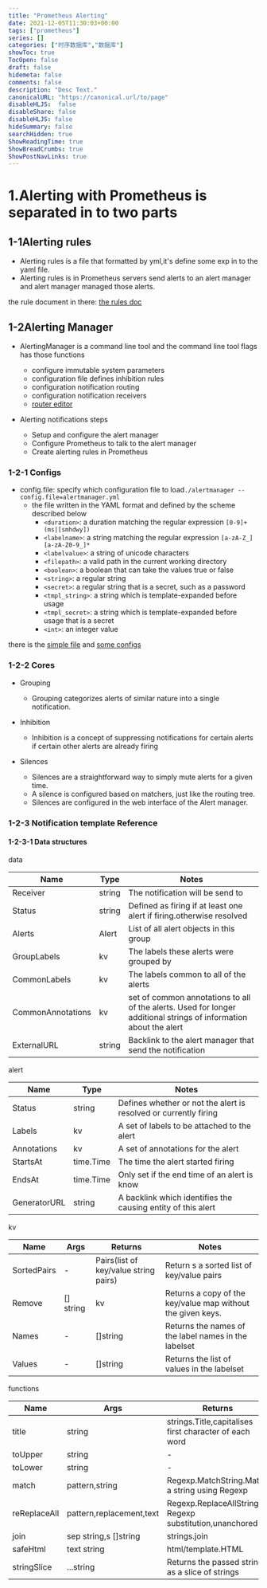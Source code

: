 ```yaml
---
title: "Prometheus Alerting"
date: 2021-12-05T11:30:03+00:00
tags: ["prometheus"]
series: []
categories: ["时序数据库","数据库"]
showToc: true
TocOpen: false
draft: false
hidemeta: false
comments: false
description: "Desc Text."
canonicalURL: "https://canonical.url/to/page"
disableHLJS:  false
disableShare: false
disableHLJS: false
hideSummary: false
searchHidden: true
ShowReadingTime: true
ShowBreadCrumbs: true
ShowPostNavLinks: true
---
```



# 1.Alerting with Prometheus is separated in to two parts

## 1-1Alerting rules

- Alerting rules is a file that formatted by yml,it's define some exp in to the yaml file.
- Alerting rules is in Prometheus servers send alerts to an alert manager and alert manager managed those alerts.

the rule document in there: [the rules doc](https://blog.eiyouhe.com/articles/2021/01/04/1609740000025.html)

## 1-2Alerting Manager

- AlertingManager is a command line tool and the command line tool flags has those functions
  
  - configure immutable system parameters
  - configuration file defines inhibition rules
  - configuration notification routing
  - configuration notification receivers
  - [router editor](https://www.prometheus.io/webtools/alerting/routing-tree-editor/)
- Alerting notifications steps
  
  - Setup and configure the alert manager
  - Configure Prometheus to talk to the alert manager
  - Create alerting rules in Prometheus

### 1-2-1 Configs

- config.file: specify which configuration file to load`./alertmanager --config.file=alertmanager.yml`
  - the file written in the YAML format and defined by the scheme described below
    - `<duration>`: a duration matching the regular expression `[0-9]+(ms|[smhdwy])`
    - `<labelname>`: a string matching the regular expression `[a-zA-Z_][a-zA-Z0-9_]*`
    - `<labelvalue>`: a string of unicode characters
    - `<filepath>`: a valid path in the current working directory
    - `<boolean>`: a boolean that can take the values true or false
    - `<string>`: a regular string
    - `<secret>`: a regular string that is a secret, such as a password
    - `<tmpl_string>`: a string which is template-expanded before usage
    - `<tmpl_secret>`: a string which is template-expanded before usage that is a secret
    - `<int>`: an integer value

there is the [simple file](https://github.com/prometheus/alertmanager/blob/master/doc/examples/simple.yml) and [some configs](https://prometheus.io/docs/alerting/latest/configuration/)

### 1-2-2 Cores

- Grouping
  
  - Grouping categorizes alerts of similar nature into a single notification.
- Inhibition
  
  - Inhibition is a concept of suppressing notifications for certain alerts if certain other alerts are already firing
- Silences
  
  - Silences are a straightforward way to simply mute alerts for a given time.
  - A silence is configured based on matchers, just like the routing tree.
  - Silences are configured in the web interface of the Alert manager.

### 1-2-3 Notification template Reference

#### 1-2-3-1 Data structures

data

| Name              | Type   | Notes                                                                                                             |
| ----------------- | ------ | ----------------------------------------------------------------------------------------------------------------- |
| Receiver          | string | The notification will be send to                                                                                  |
| Status            | string | Defined as firing if at least one alert if firing.otherwise resolved                                              |
| Alerts            | Alert  | List of all alert objects in this group                                                                           |
| GroupLabels       | kv     | The labels these alerts were grouped by                                                                           |
| CommonLabels      | kv     | The labels common to all of the alerts                                                                            |
| CommonAnnotations | kv     | set of common annotations to all of the alerts. Used for longer additional strings of information about the alert |
| ExternalURL       | string | Backlink to the alert manager that send the notification                                                          |

alert

| Name         | Type      | Notes                                                            |
| ------------ | --------- | ---------------------------------------------------------------- |
| Status       | string    | Defines whether or not the alert is resolved or currently firing |
| Labels       | kv        | A set of labels to be attached to the alert                      |
| Annotations  | kv        | A set of annotations for the alert                               |
| StartsAt     | time.Time | The time the alert started firing                                |
| EndsAt       | time.Time | Only set if the end time of an alert is know                     |
| GeneratorURL | string    | A backlink which identifies the causing entity of this alert     |

kv

| Name        | Args      | Returns                               | Notes                                                       |
| ----------- | --------- | ------------------------------------- | ----------------------------------------------------------- |
| SortedPairs | -         | Pairs(list of key/value string pairs) | Return s a sorted list of key/value pairs                   |
| Remove      | [] string | kv                                    | Returns a copy of the key/value map without the given keys. |
| Names       | -         | []string                              | Returns the names of the label names in the labelset        |
| Values      | -         | []string                              | Returns the list of values in the labelset                  |

functions

| Name         | Args                     | Returns                                                |
| ------------ | ------------------------ | ------------------------------------------------------ |
| title        | string                   | strings.Title,capitalises first character of each word |
| toUpper      | string                   | -                                                      |
| toLower      | string                   | -                                                      |
| match        | pattern,string           | Regexp.MatchString.Match a string using Regexp         |
| reReplaceAll | pattern,replacement,text | Regexp.ReplaceAllString Regexp substitution,unanchored |
| join         | sep string,s []string    | strings.join                                           |
| safeHtml     | text string              | html/template.HTML                                     |
| stringSlice  | ...string                | Returns the passed strings as a slice of strings       |